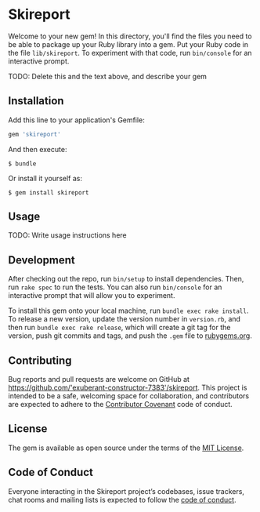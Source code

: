 # Skireport

Welcome to your new gem! In this directory, you'll find the files you need to be able to package up your Ruby library into a gem. Put your Ruby code in the file `lib/skireport`. To experiment with that code, run `bin/console` for an interactive prompt.

TODO: Delete this and the text above, and describe your gem

## Installation

Add this line to your application's Gemfile:

```ruby
gem 'skireport'
```

And then execute:

    $ bundle

Or install it yourself as:

    $ gem install skireport

## Usage

TODO: Write usage instructions here

## Development

After checking out the repo, run `bin/setup` to install dependencies. Then, run `rake spec` to run the tests. You can also run `bin/console` for an interactive prompt that will allow you to experiment.

To install this gem onto your local machine, run `bundle exec rake install`. To release a new version, update the version number in `version.rb`, and then run `bundle exec rake release`, which will create a git tag for the version, push git commits and tags, and push the `.gem` file to [rubygems.org](https://rubygems.org).

## Contributing

Bug reports and pull requests are welcome on GitHub at https://github.com/'exuberant-constructor-7383'/skireport. This project is intended to be a safe, welcoming space for collaboration, and contributors are expected to adhere to the [Contributor Covenant](http://contributor-covenant.org) code of conduct.

## License

The gem is available as open source under the terms of the [MIT License](https://opensource.org/licenses/MIT).

## Code of Conduct

Everyone interacting in the Skireport project’s codebases, issue trackers, chat rooms and mailing lists is expected to follow the [code of conduct](https://github.com/'exuberant-constructor-7383'/skireport/blob/master/CODE_OF_CONDUCT.md).
